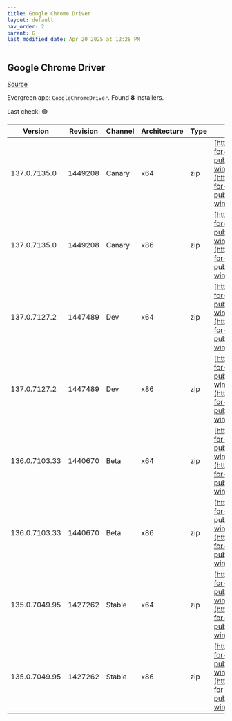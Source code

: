 ```yaml
---
title: Google Chrome Driver
layout: default
nav_order: 2
parent: G
last_modified_date: Apr 20 2025 at 12:28 PM
---
```


## Google Chrome Driver

[Source](https://googlechromelabs.github.io/chrome-for-testing/)

Evergreen app: `GoogleChromeDriver`. Found **8** installers.

Last check: 🟢

| Version       | Revision | Channel | Architecture | Type | URI                                                                                                                                                                                                        |
| ------------- | -------- | ------- | ------------ | ---- | ---------------------------------------------------------------------------------------------------------------------------------------------------------------------------------------------------------- |
| 137.0.7135.0  | 1449208  | Canary  | x64          | zip  | [https://storage.googleapis.com/chrome-for-testing-public/137.0.7135.0/win64/chromedriver-win64.zip](https://storage.googleapis.com/chrome-for-testing-public/137.0.7135.0/win64/chromedriver-win64.zip)   |
| 137.0.7135.0  | 1449208  | Canary  | x86          | zip  | [https://storage.googleapis.com/chrome-for-testing-public/137.0.7135.0/win32/chromedriver-win32.zip](https://storage.googleapis.com/chrome-for-testing-public/137.0.7135.0/win32/chromedriver-win32.zip)   |
| 137.0.7127.2  | 1447489  | Dev     | x64          | zip  | [https://storage.googleapis.com/chrome-for-testing-public/137.0.7127.2/win64/chromedriver-win64.zip](https://storage.googleapis.com/chrome-for-testing-public/137.0.7127.2/win64/chromedriver-win64.zip)   |
| 137.0.7127.2  | 1447489  | Dev     | x86          | zip  | [https://storage.googleapis.com/chrome-for-testing-public/137.0.7127.2/win32/chromedriver-win32.zip](https://storage.googleapis.com/chrome-for-testing-public/137.0.7127.2/win32/chromedriver-win32.zip)   |
| 136.0.7103.33 | 1440670  | Beta    | x64          | zip  | [https://storage.googleapis.com/chrome-for-testing-public/136.0.7103.33/win64/chromedriver-win64.zip](https://storage.googleapis.com/chrome-for-testing-public/136.0.7103.33/win64/chromedriver-win64.zip) |
| 136.0.7103.33 | 1440670  | Beta    | x86          | zip  | [https://storage.googleapis.com/chrome-for-testing-public/136.0.7103.33/win32/chromedriver-win32.zip](https://storage.googleapis.com/chrome-for-testing-public/136.0.7103.33/win32/chromedriver-win32.zip) |
| 135.0.7049.95 | 1427262  | Stable  | x64          | zip  | [https://storage.googleapis.com/chrome-for-testing-public/135.0.7049.95/win64/chromedriver-win64.zip](https://storage.googleapis.com/chrome-for-testing-public/135.0.7049.95/win64/chromedriver-win64.zip) |
| 135.0.7049.95 | 1427262  | Stable  | x86          | zip  | [https://storage.googleapis.com/chrome-for-testing-public/135.0.7049.95/win32/chromedriver-win32.zip](https://storage.googleapis.com/chrome-for-testing-public/135.0.7049.95/win32/chromedriver-win32.zip) |
